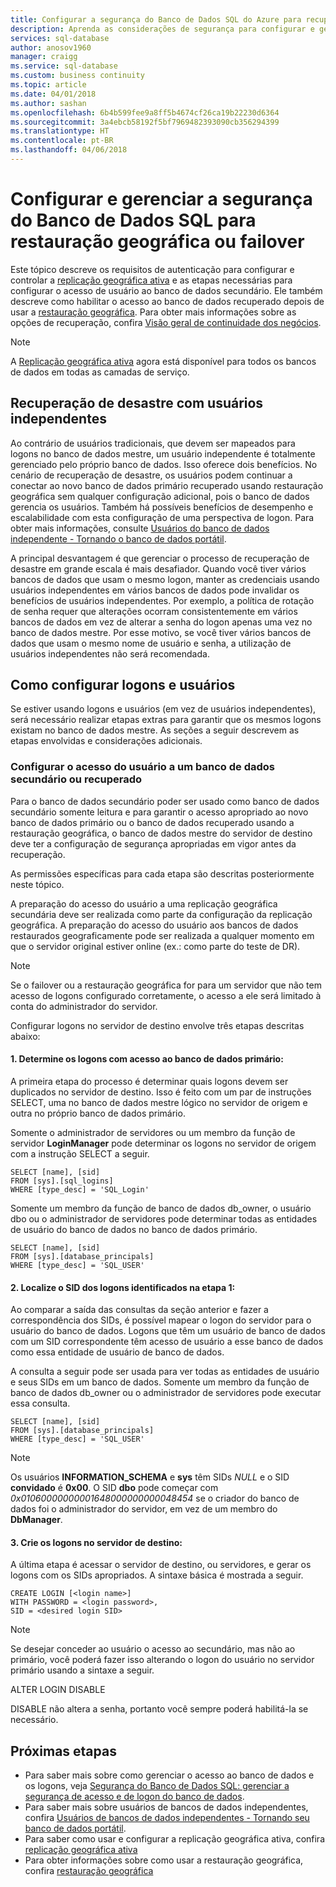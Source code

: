 ```yaml
---
title: Configurar a segurança do Banco de Dados SQL do Azure para recuperação de desastre | Microsoft Docs
description: Aprenda as considerações de segurança para configurar e gerenciar a segurança após uma restauração de banco de dados ou um failover para um servidor secundário.
services: sql-database
author: anosov1960
manager: craigg
ms.service: sql-database
ms.custom: business continuity
ms.topic: article
ms.date: 04/01/2018
ms.author: sashan
ms.openlocfilehash: 6b4b599fee9a8ff5b4674cf26ca19b22230d6364
ms.sourcegitcommit: 3a4ebcb58192f5bf7969482393090cb356294399
ms.translationtype: HT
ms.contentlocale: pt-BR
ms.lasthandoff: 04/06/2018
---
```

# <a name="configure-and-manage-azure-sql-database-security-for-geo-restore-or-failover"></a>Configurar e gerenciar a segurança do Banco de Dados SQL para restauração geográfica ou failover 

Este tópico descreve os requisitos de autenticação para configurar e controlar a [replicação geográfica ativa](sql-database-geo-replication-overview.md) e as etapas necessárias para configurar o acesso de usuário ao banco de dados secundário. Ele também descreve como habilitar o acesso ao banco de dados recuperado depois de usar a [restauração geográfica](sql-database-recovery-using-backups.md#geo-restore). Para obter mais informações sobre as opções de recuperação, confira [Visão geral de continuidade dos negócios](sql-database-business-continuity.md).

> [!NOTE]
> A [Replicação geográfica ativa](sql-database-geo-replication-overview.md) agora está disponível para todos os bancos de dados em todas as camadas de serviço.
>  

## <a name="disaster-recovery-with-contained-users"></a>Recuperação de desastre com usuários independentes
Ao contrário de usuários tradicionais, que devem ser mapeados para logons no banco de dados mestre, um usuário independente é totalmente gerenciado pelo próprio banco de dados. Isso oferece dois benefícios. No cenário de recuperação de desastre, os usuários podem continuar a conectar ao novo banco de dados primário recuperado usando restauração geográfica sem qualquer configuração adicional, pois o banco de dados gerencia os usuários. Também há possíveis benefícios de desempenho e escalabilidade com esta configuração de uma perspectiva de logon. Para obter mais informações, consulte [Usuários do banco de dados independente - Tornando o banco de dados portátil](https://msdn.microsoft.com/library/ff929188.aspx). 

A principal desvantagem é que gerenciar o processo de recuperação de desastre em grande escala é mais desafiador. Quando você tiver vários bancos de dados que usam o mesmo logon, manter as credenciais usando usuários independentes em vários bancos de dados pode invalidar os benefícios de usuários independentes. Por exemplo, a política de rotação de senha requer que alterações ocorram consistentemente em vários bancos de dados em vez de alterar a senha do logon apenas uma vez no banco de dados mestre. Por esse motivo, se você tiver vários bancos de dados que usam o mesmo nome de usuário e senha, a utilização de usuários independentes não será recomendada. 

## <a name="how-to-configure-logins-and-users"></a>Como configurar logons e usuários
Se estiver usando logons e usuários (em vez de usuários independentes), será necessário realizar etapas extras para garantir que os mesmos logons existam no banco de dados mestre. As seções a seguir descrevem as etapas envolvidas e considerações adicionais.

### <a name="set-up-user-access-to-a-secondary-or-recovered-database"></a>Configurar o acesso do usuário a um banco de dados secundário ou recuperado
Para o banco de dados secundário poder ser usado como banco de dados secundário somente leitura e para garantir o acesso apropriado ao novo banco de dados primário ou o banco de dados recuperado usando a restauração geográfica, o banco de dados mestre do servidor de destino deve ter a configuração de segurança apropriadas em vigor antes da recuperação.

As permissões específicas para cada etapa são descritas posteriormente neste tópico.

A preparação do acesso do usuário a uma replicação geográfica secundária deve ser realizada como parte da configuração da replicação geográfica. A preparação do acesso do usuário aos bancos de dados restaurados geograficamente pode ser realizada a qualquer momento em que o servidor original estiver online (ex.: como parte do teste de DR).

> [!NOTE]
> Se o failover ou a restauração geográfica for para um servidor que não tem acesso de logons configurado corretamente, o acesso a ele será limitado à conta do administrador do servidor.
> 
> 

Configurar logons no servidor de destino envolve três etapas descritas abaixo:

#### <a name="1-determine-logins-with-access-to-the-primary-database"></a>1. Determine os logons com acesso ao banco de dados primário:
A primeira etapa do processo é determinar quais logons devem ser duplicados no servidor de destino. Isso é feito com um par de instruções SELECT, uma no banco de dados mestre lógico no servidor de origem e outra no próprio banco de dados primário.

Somente o administrador de servidores ou um membro da função de servidor **LoginManager** pode determinar os logons no servidor de origem com a instrução SELECT a seguir. 

    SELECT [name], [sid] 
    FROM [sys].[sql_logins] 
    WHERE [type_desc] = 'SQL_Login'

Somente um membro da função de banco de dados db_owner, o usuário dbo ou o administrador de servidores pode determinar todas as entidades de usuário do banco de dados no banco de dados primário.

    SELECT [name], [sid]
    FROM [sys].[database_principals]
    WHERE [type_desc] = 'SQL_USER'

#### <a name="2-find-the-sid-for-the-logins-identified-in-step-1"></a>2. Localize o SID dos logons identificados na etapa 1:
Ao comparar a saída das consultas da seção anterior e fazer a correspondência dos SIDs, é possível mapear o logon do servidor para o usuário do banco de dados. Logons que têm um usuário de banco de dados com um SID correspondente têm acesso de usuário a esse banco de dados como essa entidade de usuário de banco de dados. 

A consulta a seguir pode ser usada para ver todas as entidades de usuário e seus SIDs em um banco de dados. Somente um membro da função de banco de dados db_owner ou o administrador de servidores pode executar essa consulta.

    SELECT [name], [sid]
    FROM [sys].[database_principals]
    WHERE [type_desc] = 'SQL_USER'

> [!NOTE]
> Os usuários **INFORMATION_SCHEMA** e **sys** têm SIDs *NULL* e o SID **convidado** é **0x00**. O SID **dbo** pode começar com *0x01060000000001648000000000048454* se o criador do banco de dados foi o administrador do servidor, em vez de um membro do **DbManager**.
> 
> 

#### <a name="3-create-the-logins-on-the-target-server"></a>3. Crie os logons no servidor de destino:
A última etapa é acessar o servidor de destino, ou servidores, e gerar os logons com os SIDs apropriados. A sintaxe básica é mostrada a seguir.

    CREATE LOGIN [<login name>]
    WITH PASSWORD = <login password>,
    SID = <desired login SID>

> [!NOTE]
> Se desejar conceder ao usuário o acesso ao secundário, mas não ao primário, você poderá fazer isso alterando o logon do usuário no servidor primário usando a sintaxe a seguir.
> 
> ALTER LOGIN <login name> DISABLE
> 
> DISABLE não altera a senha, portanto você sempre poderá habilitá-la se necessário.
> 
> 

## <a name="next-steps"></a>Próximas etapas
* Para saber mais sobre como gerenciar o acesso ao banco de dados e os logons, veja [Segurança do Banco de Dados SQL: gerenciar a segurança de acesso e de logon do banco de dados](sql-database-manage-logins.md).
* Para saber mais sobre usuários de bancos de dados independentes, confira [Usuários de bancos de dados independentes - Tornando seu banco de dados portátil](https://msdn.microsoft.com/library/ff929188.aspx).
* Para saber como usar e configurar a replicação geográfica ativa, confira [replicação geográfica ativa](sql-database-geo-replication-overview.md)
* Para obter informações sobre como usar a restauração geográfica, confira [restauração geográfica](sql-database-recovery-using-backups.md#geo-restore)

